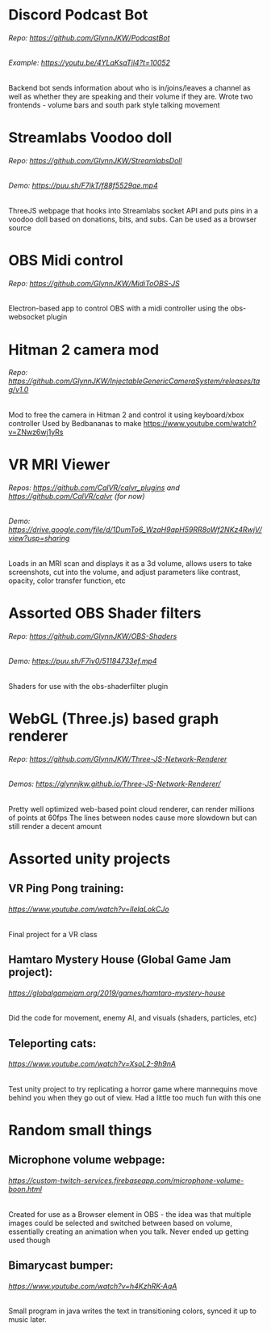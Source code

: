 # Discord Podcast Bot
###### Repo: https://github.com/GlynnJKW/PodcastBot
###### Example: https://youtu.be/4YLaKsaTjl4?t=10052
Backend bot sends information about who is in/joins/leaves a channel as well as whether they are speaking and their volume if they are.
Wrote two frontends - volume bars and south park style talking movement


# Streamlabs Voodoo doll
###### Repo: https://github.com/GlynnJKW/StreamlabsDoll
###### Demo: https://puu.sh/F7ikT/f88f5529ae.mp4
ThreeJS webpage that hooks into Streamlabs socket API and puts pins in a voodoo doll based on donations, bits, and subs. Can be used as a browser source

# OBS Midi control
###### Repo: https://github.com/GlynnJKW/MidiToOBS-JS
Electron-based app to control OBS with a midi controller using the obs-websocket plugin


# Hitman 2 camera mod
###### Repo: https://github.com/GlynnJKW/InjectableGenericCameraSystem/releases/tag/v1.0
Mod to free the camera in Hitman 2 and control it using keyboard/xbox controller
Used by Bedbananas to make https://www.youtube.com/watch?v=ZNwz6wj1yRs


# VR MRI Viewer
###### Repos: https://github.com/CalVR/calvr_plugins and https://github.com/CalVR/calvr  (for now)
###### Demo: https://drive.google.com/file/d/1DumTo6_WzaH9apH59RR8oWf2NKz4RwjV/view?usp=sharing
Loads in an MRI scan and displays it as a 3d volume, allows users to take screenshots, cut into the volume, and adjust parameters like contrast, opacity, color transfer function, etc


# Assorted OBS Shader filters
###### Repo: https://github.com/GlynnJKW/OBS-Shaders
###### Demo: https://puu.sh/F7iv0/51184733ef.mp4
Shaders for use with the obs-shaderfilter plugin

# WebGL (Three.js) based graph renderer
###### Repo: https://github.com/GlynnJKW/Three-JS-Network-Renderer
###### Demos: https://glynnjkw.github.io/Three-JS-Network-Renderer/
Pretty well optimized web-based point cloud renderer, can render millions of points at 60fps
The lines between nodes cause more slowdown but can still render a decent amount


# Assorted unity projects

## VR Ping Pong training:
###### https://www.youtube.com/watch?v=IlelaLokCJo
Final project for a VR class

## Hamtaro Mystery House (Global Game Jam project):
###### https://globalgamejam.org/2019/games/hamtaro-mystery-house
Did the code for movement, enemy AI, and visuals (shaders, particles, etc)

## Teleporting cats:
###### https://www.youtube.com/watch?v=XsoL2-9h9nA
Test unity project to try replicating a horror game where mannequins move behind you when they go out of view. Had a little too much fun with this one

# Random small things

## Microphone volume webpage:
###### https://custom-twitch-services.firebaseapp.com/microphone-volume-boon.html
Created for use as a Browser element in OBS - the idea was that multiple images could be selected and switched between based on volume, essentially creating an animation when you talk. Never ended up getting used though

## Bimarycast bumper:
###### https://www.youtube.com/watch?v=h4KzhRK-AqA
Small program in java writes the text in transitioning colors, synced it up to music later.
